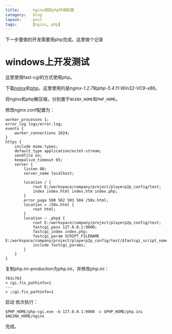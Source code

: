 ```yaml
---
title:      nginx搭配php环境配置
category:   blog
layout:     post
tags:       [nginx, php]
---
```



下一步要做的开发需要用php完成，这里做个记录

# windows上开发测试

这里使用fast-cgi的方式使用php。

下载[nginx][1]和[php][2]，这里使用的是*nginx-1.2.7*和*php-5.4.11-Win32-VC9-x86*。

将nginx和php解压缩，分别置于`NGINX_HOME`和`PHP_HOME`。

修改nginx.conf配置为：

    worker_processes 1;
    error_log logs/error.log;
    events { 
        worker_connections 1024; 
    } 
    https { 
        include mime.types; 
        default_type application/octet-stream; 
        sendfile on; 
        keepalive_timeout 65; 
        server { 
            listen 80; 
            server_name localhost; 
    
            location / { 
                root E:/workspace/company/project/playerp2p_config/test; 
                index index.html index.htm index.php; 
            } 
            error_page 500 502 503 504 /50x.html; 
            location = /50x.html { 
                root html; 
            }
            location ~ .php$ { 
                root E:/workspace/company/project/playerp2p_config/test; 
                fastcgi_pass 127.0.0.1:9000; 
                fastcgi_index index.php; 
                fastcgi_param SCRIPT_FILENAME E:/workspace/company/project/playerp2p_config/test/$fastcgi_script_name; 
                include fastcgi_params; 
            } 
        } 
    }
    

复制php.ini-production为php.ini，并修改php.ini：

    763c763
    < cgi.fix_pathinfo=1
    ---
    > ;cgi.fix_pathinfo=1
    

启动 依次执行：

    $PHP_HOME/php-cgi.exe -b 127.0.0.1:9000 -c $PHP_HOME/php.ini 
    $NGINX_HOME/nginx
    

完成。

[1]:    https://nginx.org/
[2]:    https://php.net/

